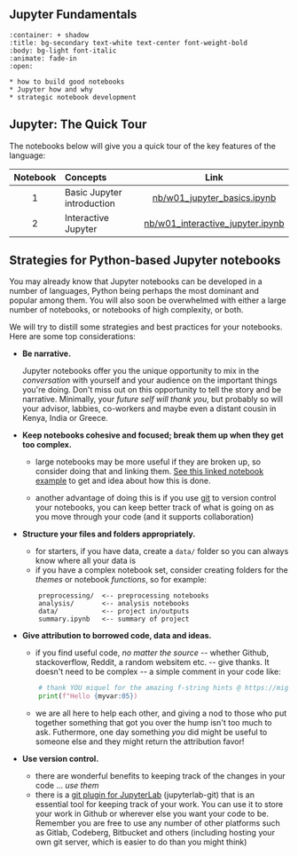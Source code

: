 Jupyter Fundamentals
------  

````{dropdown}  OBJECTIVES
:container: + shadow
:title: bg-secondary text-white text-center font-weight-bold
:body: bg-light font-italic
:animate: fade-in
:open:

* how to build good notebooks
* Jupyter how and why
* strategic notebook development 

````

## Jupyter: The Quick Tour

The notebooks below will give you a quick tour of the key features of the language:

| Notebook | Concepts | Link |
|:--:|:---|:--:|
| 1 | Basic Jupyter introduction | [nb/w01_jupyter_basics.ipynb](nb/w01_jupyter_basics.ipynb) |
| 2 | Interactive Jupyter | [nb/w01_interactive_jupyter.ipynb](nb/w01_interactive_jupyter.ipynb) |


## Strategies for Python-based Jupyter notebooks

You may already know that Jupyter notebooks can be developed in a number of languages, Python being perhaps the most dominant and popular among them.  You will also soon be overwhelmed with either a large number of notebooks, or notebooks of high complexity, or both. 

We will try to distill some strategies and best practices for your notebooks.  Here are some top considerations:

* **Be narrative.**

    Jupyter notebooks offer you the unique
    opportunity to mix in the _conversation_
    with yourself and your audience on the
    important things you're doing.  Don't miss 
    out on this opportunity to tell the story
    and be narrative.  Minimally, your 
    _future self will thank you_, but probably
    so will your advisor, labbies, co-workers
    and maybe even a distant cousin in Kenya,
    India or Greece. 

* **Keep notebooks cohesive and focused; break them up when they get too complex.**

    * large notebooks may be more useful if they are broken up, so consider doing that and linking them.  [See this linked notebook  example](./nb/w02_linked_example_nb1.ipynb) to get
    and idea about how this is done.  

    * another advantage of doing this is if you
    use [git](https://git-scm.org) to version control your notebooks,
    you can keep better track of what is going
    on as you move through your code (and it supports collaboration)

* **Structure your files and folders appropriately.**

    * for starters, if you have data, create a `data/` folder so you can always know where all your data is
    * if you have a complex notebook set, consider creating folders for the _themes_ or 
    notebook _functions_, so for example:
    ```
        preprocessing/  <-- preprocessing notebooks
        analysis/       <-- analysis notebooks
        data/           <-- project in/outputs
        summary.ipynb   <-- summary of project
    ``` 
    
* **Give attribution to borrowed code, data and ideas.**

    * if you find useful code, _no matter the source_ -- whether Github, stackoverflow, Reddit, a random websitem etc. -- give thanks. It doesn't need to be complex -- a simple comment in your code like:
    ```python
        # thank YOU miquel for the amazing f-string hints @ https://miguendes.me/73-examples-to-help-you-master-pythons-f-strings
        print(f"Hello {myvar:05})
    ```
    * we are all here to help each other, and giving
    a nod to those who put together something
    that got you over the hump isn't too much to ask. Futhermore, one day something _you_ did might be useful to someone else and they might return the attribution favor!

* **Use version control.**

    * there are wonderful benefits to keeping track of the changes in your code ... _use them_
    * there is a [git plugin for JupyterLab](https://github.com/jupyterlab/jupyterlab-git) (jupyterlab-git) that is an essential tool for keeping track of your work.  You can use it to store your work in Github or wherever else you want your code to be.  Remember you are free to use any number of other platforms such as Gitlab, Codeberg, Bitbucket and others (including hosting your own git server, which is easier to do than you might think)